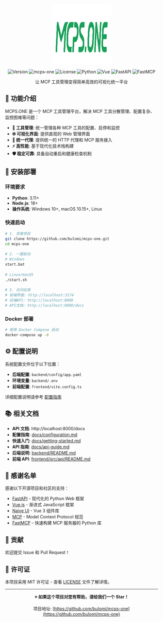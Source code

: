 
<div align="center">
<img src="frontend\src\assets\logo.png" align="center" alt="MCPS.ONE" width="200" height="200">
<br>

![Version](https://img.shields.io/badge/version-v2.0.1-blue)
![mcps-one](https://img.shields.io/badge/mcps-one-blue)
![License](https://img.shields.io/badge/license-MIT-green)
![Python](https://img.shields.io/badge/python-3.11+-blue)
![Vue](https://img.shields.io/badge/vue-3.x-green)
![FastAPI](https://img.shields.io/badge/fastapi-latest-teal)
![FastMCP](https://img.shields.io/badge/fastmcp-2.10.6-blue)

让 MCP 工具管理变得简单高效的可视化统一平台

</div>

## 🎯 功能介绍

MCPS.ONE 是一个 MCP 工具管理平台，解决 MCP 工具分散管理、配置复杂、监控困难等问题：

- **🔧 工具管理**: 统一管理各种 MCP 工具的配置、启停和监控
- **🌐 可视化界面**: 提供直观的 Web 管理界面
- **🔗 统一代理**: 提供统一的 HTTP 代理和 MCP 服务接入
- **⚡ 高性能**: 基于现代化技术栈构建
- **🛡️ 稳定可靠**: 具备自动重启和健康检查机制

## 🚀 安装部署

### 环境要求

- **Python**: 3.11+
- **Node.js**: 18+
- **操作系统**: Windows 10+, macOS 10.15+, Linux

### 快速启动

```bash
# 1. 克隆项目
git clone https://github.com/bulomi/mcps-one.git
cd mcps-one

# 2. 一键启动
# Windows
start.bat

# Linux/macOS
./start.sh

# 3. 访问应用
# 前端界面: http://localhost:5174
# 后端API: http://localhost:8000
# API文档: http://localhost:8000/docs
```

### Docker 部署

```bash
# 使用 Docker Compose 启动
docker-compose up -d
```

## ⚙️ 配置说明

系统配置文件位于以下位置：

- **后端配置**: `backend/config/app.yaml`
- **环境变量**: `backend/.env`
- **前端配置**: `frontend/vite.config.ts`

详细配置说明请参考 [配置指南](docs/configuration.md)


## 📚 相关文档

- **API 文档**: http://localhost:8000/docs
- **配置指南**: [docs/configuration.md](docs/configuration.md)
- **快速入门**: [docs/getting-started.md](docs/getting-started.md)
- **API 指南**: [docs/api-guide.md](docs/api-guide.md)
- **后端说明**: [backend/README.md](backend/README.md)
- **前端 API**: [frontend/src/api/README.md](frontend/src/api/README.md)

## 🙏 感谢名单

感谢以下开源项目和社区的支持：

- [FastAPI](https://fastapi.tiangolo.com/) - 现代化的 Python Web 框架
- [Vue.js](https://vuejs.org/) - 渐进式 JavaScript 框架
- [Naive UI](https://www.naiveui.com/) - Vue 3 组件库
- [MCP](https://modelcontextprotocol.io/) - Model Context Protocol 规范
- [FastMCP](https://github.com/jlowin/fastmcp) - 快速构建 MCP 服务器的 Python 库

## 🤝 贡献

欢迎提交 Issue 和 Pull Request！

## 📄 许可证

本项目采用 MIT 许可证 - 查看 [LICENSE](LICENSE) 文件了解详情。

---

<div align="center">

**⭐ 如果这个项目对您有帮助，请给我们一个 Star！**

项目地址: [https://github.com/bulomi/mcps-one](https://github.com/bulomi/mcps-one)

</div>